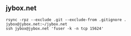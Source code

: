 ## jybox.net

    rsync -rpz --exclude .git --exclude-from .gitignore . jybox@jybox.net:~/jybox.net
    ssh jybox@jybox.net 'fuser -k -n tcp 15624'
